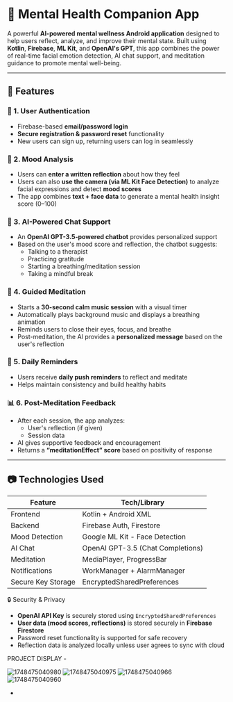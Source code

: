 # 🧠 Mental Health Companion App

A powerful **AI-powered mental wellness Android application** designed to help users reflect, analyze, and improve their mental state. Built using **Kotlin**, **Firebase**, **ML Kit**, and **OpenAI's GPT**, this app combines the power of real-time facial emotion detection, AI chat support, and meditation guidance to promote mental well-being.

---

## 🌟 Features

### 👤 1. User Authentication
- Firebase-based **email/password login**
- **Secure registration & password reset** functionality
- New users can sign up, returning users can log in seamlessly

### 🧠 2. Mood Analysis
- Users can **enter a written reflection** about how they feel
- Users can also **use the camera (via ML Kit Face Detection)** to analyze facial expressions and detect **mood scores**
- The app combines **text + face data** to generate a mental health insight score (0–100)

### 🤖 3. AI-Powered Chat Support
- An **OpenAI GPT-3.5-powered chatbot** provides personalized support
- Based on the user's mood score and reflection, the chatbot suggests:
  - Talking to a therapist
  - Practicing gratitude
  - Starting a breathing/meditation session
  - Taking a mindful break

### 🎵 4. Guided Meditation
- Starts a **30-second calm music session** with a visual timer
- Automatically plays background music and displays a breathing animation
- Reminds users to close their eyes, focus, and breathe
- Post-meditation, the AI provides a **personalized message** based on the user's reflection

### 🔁 5. Daily Reminders
- Users receive **daily push reminders** to reflect and meditate
- Helps maintain consistency and build healthy habits

### 📊 6. Post-Meditation Feedback
- After each session, the app analyzes:
  - User's reflection (if given)
  - Session data
- AI gives supportive feedback and encouragement
- Returns a **“meditationEffect” score** based on positivity of response

---

## 📷 Technologies Used

| Feature                   | Tech/Library                     |
|---------------------------|----------------------------------|
| Frontend                  | Kotlin + Android XML             |
| Backend                   | Firebase Auth, Firestore         |
| Mood Detection            | Google ML Kit - Face Detection   |
| AI Chat                   | OpenAI GPT-3.5 (Chat Completions)|
| Meditation                | MediaPlayer, ProgressBar         |
| Notifications             | WorkManager + AlarmManager       |
| Secure Key Storage        | EncryptedSharedPreferences       |


🔒 Security & Privacy

- **OpenAI API Key** is securely stored using `EncryptedSharedPreferences`
- **User data (mood scores, reflections)** is stored securely in **Firebase Firestore**
- Password reset functionality is supported for safe recovery
- Reflection data is analyzed locally unless user agrees to sync with cloud

PROJECT DISPLAY - 


![1748475040980](https://github.com/user-attachments/assets/07434638-f38b-484b-9bf3-158cc9cb43a2)
![1748475040975](https://github.com/user-attachments/assets/547cedef-33ce-4c54-9517-16baac5360a2)
![1748475040966](https://github.com/user-attachments/assets/269fd873-e605-4abe-8db2-012df091c0e7)
![1748475040960](https://github.com/user-attachments/assets/d73ef8bf-cbf5-4dd5-9102-f6f5c3958a24)






- 
